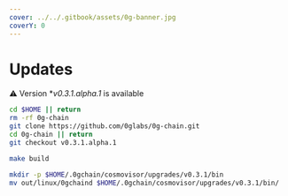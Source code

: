 ```yaml
---
cover: ../../.gitbook/assets/0g-banner.jpg
coverY: 0
---
```


# Updates

⚠️ Version **v0.3.1.alpha.1* is available

```bash
cd $HOME || return
rm -rf 0g-chain
git clone https://github.com/0glabs/0g-chain.git
cd 0g-chain || return
git checkout v0.3.1.alpha.1

make build

mkdir -p $HOME/.0gchain/cosmovisor/upgrades/v0.3.1/bin
mv out/linux/0gchaind $HOME/.0gchain/cosmovisor/upgrades/v0.3.1/bin/
```
